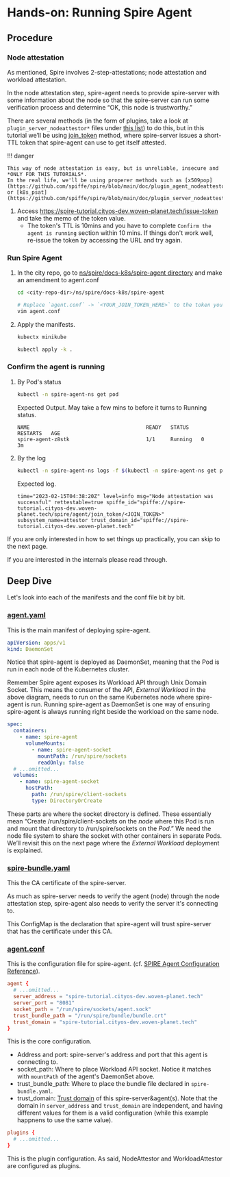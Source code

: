 # Hands-on: Running Spire Agent

## Procedure

### Node attestation

As mentioned, Spire involves 2-step-attestations; node attestation and workload attestation.

In the node attestation step, spire-agent needs to provide spire-server with some information about the node so that the spire-server can run some verification process and determine “OK, this node is trustworthy.”

There are several methods (in the form of plugins, take a look at `plugin_server_nodeattestor*` files under [this list](https://github.com/spiffe/spire/tree/main/doc)) to do this, but in this tutorial we’ll be using [join_token](https://github.com/spiffe/spire/blob/main/doc/plugin_server_nodeattestor_jointoken.md) method, where spire-server issues a short-TTL token that spire-agent can use to get itself attested.

!!! danger

    This way of node attestation is easy, but is unreliable, insecure and *ONLY FOR THIS TUTORIALS*.
    In the real life, we'll be using properer methods such as [x509pop](https://github.com/spiffe/spire/blob/main/doc/plugin_agent_nodeattestor_x509pop.md) or [k8s_psat](https://github.com/spiffe/spire/blob/main/doc/plugin_server_nodeattestor_k8s_psat.md).

1. Access https://spire-tutorial.cityos-dev.woven-planet.tech/issue-token and take the memo of the token value.
    - The token's TTL is 10mins and you have to complete `Confirm the agent is running` section within 10 mins. If things don't work well, re-issue the token by accessing the URL and try again.


### Run Spire Agent

1. In the city repo, go to [ns/spire/docs-k8s/spire-agent directory](https://github.com/wp-wcm/city/tree/main/ns/spire/docs-k8s/spire-agent) and make an amendment to agent.conf
    ```sh
    cd <city-repo-dir>/ns/spire/docs-k8s/spire-agent

    # Replace `agent.conf` -> `<YOUR_JOIN_TOKEN_HERE>` to the token you obtained in the previous step.
    vim agent.conf
    ```
2. Apply the manifests.
    ```sh
    kubectx minikube

    kubectl apply -k .
    ```


### Confirm the agent is running

1. By Pod's status
    ```sh
    kubectl -n spire-agent-ns get pod
    ```

    Expected Output. May take a few mins to before it turns to Running status.
    ```
    NAME                                      READY   STATUS    RESTARTS   AGE
    spire-agent-z8stk                         1/1     Running   0          3m
    ```
2. By the log
    ```sh
    kubectl -n spire-agent-ns logs -f $(kubectl -n spire-agent-ns get po -l app=spire-agent -ojsonpath='{.items[0].metadata.name}')
    ```

    Expected log.
    ```
    time="2023-02-15T04:38:20Z" level=info msg="Node attestation was successful" rettestable=true spiffe_id="spiffe://spire-tutorial.cityos-dev.woven-planet.tech/spire/agent/join_token/<JOIN_TOKEN>" subsystem_name=attestor trust_domain_id="spiffe://spire-tutorial.cityos-dev.woven-planet.tech"
    ```

If you are only interested in how to set things up practically, you can skip to the next page.

If you are interested in the internals please read through.

## Deep Dive

Let's look into each of the manifests and the conf file bit by bit.

### [agent.yaml](https://github.com/wp-wcm/city/blob/main/ns/spire/docs-k8s/spire-agent/agent.yaml)

This is the main manifest of deploying spire-agent.

```yaml
apiVersion: apps/v1
kind: DaemonSet
```

Notice that spire-agent is deployed as DaemonSet, meaning that the Pod is run in each node of the Kubernetes cluster.

Remember Spire agent exposes its Workload API through Unix Domain Socket. This means the consumer of the API, _External Workload_ in the above diagram, needs to run on the same Kubernetes node where spire-agent is run. Running spire-agent as DaemonSet is one way of ensuring spire-agent is always running right beside the workload on the same node.

```yaml
spec:
  containers:
    - name: spire-agent
      volumeMounts:
        - name: spire-agent-socket
          mountPath: /run/spire/sockets
          readOnly: false
  # ...omitted...
  volumes:
    - name: spire-agent-socket
      hostPath:
        path: /run/spire/client-sockets
        type: DirectoryOrCreate
```

These parts are where the socket directory is defined. These essentially mean “Create /run/spire/client-sockets on the *node* where this Pod is run and mount that directory to /run/spire/sockets on the *Pod*.” We need the node file system to share the socket with other containers in separate Pods. We’ll revisit this on the next page where the _External Workload_ deployment is explained.

### [spire-bundle.yaml](https://github.com/wp-wcm/city/blob/main/ns/spire/docs-k8s/spire-agent/spire-bundle.yaml)

This the CA certificate of the spire-server.

As much as spire-server needs to verify the agent (node) through the node attestation step, spire-agent also needs to verify the server it's connecting to.

This ConfigMap is the declaration that spire-agent will trust spire-server that has the certificate under this CA.

### [agent.conf](https://github.com/wp-wcm/city/blob/main/ns/spire/docs-k8s/spire-agent/agent.conf)

This is the configuration file for spire-agent. (cf. [SPIRE Agent Configuration Reference](https://spiffe.io/docs/latest/deploying/spire_agent/)).

```conf
agent {
  # ...omitted...
  server_address = "spire-tutorial.cityos-dev.woven-planet.tech"
  server_port = "8081"
  socket_path = "/run/spire/sockets/agent.sock"
  trust_bundle_path = "/run/spire/bundle/bundle.crt"
  trust_domain = "spire-tutorial.cityos-dev.woven-planet.tech"
}
```

This is the core configuration.

- Address and port: spire-server's address and port that this agent is connecting to.
- socket_path: Where to place Workload API socket. Notice it matches with `mountPath` of the agent's DaemonSet above.
- trust_bundle_path: Where to place the bundle file declared in `spire-bundle.yaml`.
- trust_domain: [Trust domain](https://spiffe.io/docs/latest/spiffe-about/spiffe-concepts/#trust-domain) of this spire-server&agent(s). Note that the domain in `server_address` and `trust_domain` are independent, and having different values for them is a valid configuration (while this example happnens to use the same value).


```conf
plugins {
  # ...omitted...
}
```

This is the plugin configuration. As said, NodeAttestor and WorkloadAttestor are configured as plugins.
